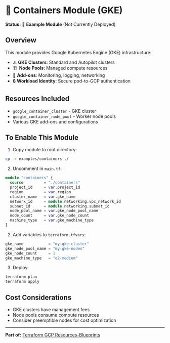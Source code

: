 # 🐳 Containers Module (GKE)

**Status:** 📘 **Example Module** (Not Currently Deployed)

## Overview
This module provides Google Kubernetes Engine (GKE) infrastructure:
- ⚓ **GKE Clusters**: Standard and Autopilot clusters
- 🏗️ **Node Pools**: Managed compute resources
- 🔧 **Add-ons**: Monitoring, logging, networking
- 🔒 **Workload Identity**: Secure pod-to-GCP authentication

## Resources Included
- `google_container_cluster` - GKE cluster
- `google_container_node_pool` - Worker node pools
- Various GKE add-ons and configurations

## To Enable This Module
1. Copy module to root directory:
```bash
cp -r examples/containers ./
```

2. Uncomment in `main.tf`:
```terraform
module "containers" {
  source         = "./containers"
  project_id     = var.project_id
  region         = var.region
  cluster_name   = var.gke_name
  network_id     = module.networking.vpc_network_id
  subnet_id      = module.networking.subnet_id
  node_pool_name = var.gke_node_pool_name
  node_count     = var.gke_node_count
  machine_type   = var.gke_machine_type
}
```

2. Add variables to `terraform.tfvars`:
```terraform
gke_name           = "my-gke-cluster"
gke_node_pool_name = "my-gke-nodes"
gke_node_count     = 1
gke_machine_type   = "e2-medium"
```

3. Deploy:
```bash
terraform plan
terraform apply
```

## Cost Considerations
- GKE clusters have management fees
- Node pools consume compute resources
- Consider preemptible nodes for cost optimization

---
**Part of:** [Terraform GCP Resources-Blueprints](../README.md)
